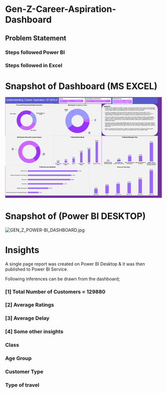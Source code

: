 # Gen-Z-Career-Aspiration-Dashboard

## Problem Statement


### Steps followed Power BI

### Steps followed in Excel


# Snapshot of Dashboard (MS EXCEL)

![GEN_Z_EXCEL_DASHBOARD_IMAGE.png](https://raw.githubusercontent.com/demorunner/Gen-Z-Career-Aspiration-Dashboard/main/GEN_Z_EXCEL_DASHBOARD_IMAGE.png)

 
 # Snapshot of (Power BI DESKTOP)

 
![GEN_Z_POWER-BI_DASHBOARD.jpg](https://github.com/demorunner/Gen-Z-Career-Aspiration-Dashboard/blob/main/GEN_Z_POWER-BI_DASHBOARD.jpg?raw=true)

# Insights

A single page report was created on Power BI Desktop & it was then published to Power BI Service.

Following inferences can be drawn from the dashboard;

### [1] Total Number of Customers = 129880

           
### [2] Average Ratings
  
  
  ### [3] Average Delay 
  

 ### [4] Some other insights
 
 ### Class
 
 ### Age Group

         
### Customer Type


### Type of travel


